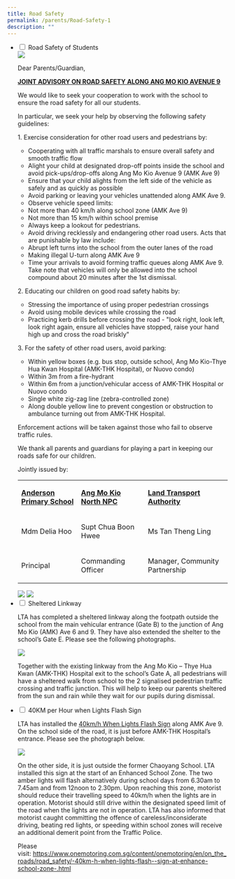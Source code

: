 ```yaml
---
title: Road Safety
permalink: /parents/Road-Safety-1
description: ""
---
```

<ul class="jekyllcodex_accordion">
  <li>
    <input type="checkbox" id="accordion1">
    <label for="accordion1">Road Safety of Students</label>
    <div>
<img src="/images/roadsafety.jpg">
<p>Dear Parents/Guardian,</p>
<p><strong><u>JOINT ADVISORY ON ROAD SAFETY ALONG ANG MO KIO AVENUE 9</u></strong></p>
<p>We would like to seek your cooperation to work with the school to ensure the road safety for all our students.&nbsp;</p>
<p>In particular, we seek your help by observing the following safety guidelines:</p>
<p>1. Exercise consideration for other road users and pedestrians by:</p>
<ul>
<li>Cooperating with all traffic marshals to ensure overall safety and smooth traffic flow</li>
<li>Alight your child at designated drop-off points inside the school and avoid pick-ups/drop-offs along Ang Mo Kio Avenue 9 (AMK Ave 9)</li>
<li>Ensure that your child alights from the left side of the vehicle as safely and as quickly as possible</li>
<li>Avoid parking or leaving your vehicles unattended along AMK Ave 9.&nbsp;</li>
<li>Observe vehicle speed limits:</li>
<li>Not more than 40 km/h along school zone (AMK Ave 9)</li>
<li>Not more than 15 km/h within school premise</li>
<li>Always keep a lookout for pedestrians.</li>
<li>Avoid driving recklessly and endangering other road users. Acts that are punishable by law include:&nbsp;</li>
<li>Abrupt left turns into the school from the outer lanes of the road&nbsp;</li>
<li>Making illegal U-turn along AMK Ave 9</li>
<li>Time your arrivals to avoid forming traffic queues along AMK Ave 9. Take note that vehicles will only be allowed into the school compound about 20 minutes after the 1st dismissal.</li>
</ul>
<p>2. Educating our children on good road safety habits by:</p>
<ul>
<li>Stressing the importance of using proper pedestrian crossings</li>
<li>Avoid using mobile devices while crossing the road</li>
<li>Practicing kerb drills before crossing the road - "look right, look left, look right again, ensure all vehicles have stopped, raise your hand high up and cross the road briskly"</li>
</ul>
<p>3. For the safety of other road users, avoid parking:</p>
<ul>
<li>Within yellow boxes (e.g. bus stop, outside school, Ang Mo Kio-Thye Hua Kwan Hospital (AMK-THK Hospital), or Nuovo condo)</li>
<li>Within 3m from a fire-hydrant</li>
<li>Within 6m from a junction/vehicular access of AMK-THK Hospital or Nuovo condo</li>
<li>Single white zig-zag line (zebra-controlled zone)</li>
<li>Along double yellow line to prevent congestion or obstruction to ambulance turning out from AMK-THK Hospital.</li>
</ul>
<p>Enforcement actions will be taken against those who fail to observe traffic rules.&nbsp;</p>
<p>We thank all parents and guardians for playing a part in keeping our roads safe for our children.</p>
<p>Jointly issued by:</p>
<table>
<tbody>
<tr>
<td width="168">
<p><strong><u>Anderson Primary School</u></strong></p>
</td>
<td width="176">
<p><strong><u>Ang Mo Kio North NPC</u></strong></p>
</td>
<td width="268">
<p><strong><u>Land Transport Authority</u></strong></p>
</td>
</tr>
<tr>
<td width="168">
<p>Mdm Delia Hoo</p>
</td>
<td width="176">
<p>Supt Chua Boon Hwee</p>
</td>
<td width="268">
<p>Ms Tan Theng Ling</p>
</td>
</tr>
<tr>
<td width="168">
<p>Principal</p>
</td>
<td width="176">
<p>Commanding Officer</p>
</td>
<td width="268">
<p>Manager, Community Partnership</p>
</td>
</tr>
</tbody>
</table>
<img src="/images/Road%20safety%20depends%20on%20me.png">
<img src="/images/3%20step%20kerb%20drill%202018.png">

<li>
<input type="checkbox" id="accordion2">
<label for="accordion2">Sheltered Linkway</label>
<div>
<p>LTA has completed a sheltered linkway along the footpath outside the school from the main vehicular entrance (Gate B) to the junction of Ang Mo Kio (AMK) Ave 6 and 9. They have also extended the shelter to the school&rsquo;s Gate E.&nbsp;Please see the following photographs.</p>
<img src="/images/Shelter%20and%20Gate%20E.jpg">
<p>Together with the existing linkway from the Ang Mo Kio – Thye Hua Kwan (AMK-THK) Hospital exit to the school’s Gate A, all pedestrians will have a sheltered walk from school to the 2 signalised pedestrian traffic crossing and traffic junction.  This will help to keep our parents sheltered from the sun and rain while they wait for our pupils during dismissal. </p>
<li>
<input type="checkbox" id="accordion3">
<label for="accordion3">40KM per Hour when Lights Flash Sign</label>
<div>
<p>LTA has installed the&nbsp;<a href="/files/LTA_40WLFSign.pdf" target="_blank" rel="noopener">40km/h When Lights Flash Sign</a>&nbsp;along AMK Ave 9. On the school side of the road, it is just before AMK-THK Hospital&rsquo;s entrance. Please see the photograph below.</p>
<img src="/images/40kmh.jpg">
<p>On the other side, it is just outside the former Chaoyang School. LTA installed this sign at the start of an Enhanced School Zone. The two amber lights will flash alternatively during school days from 6.30am to 7.45am and from 12noon to 2.30pm. Upon reaching this zone, motorist should reduce their travelling speed to 40km/h when the lights are in operation. Motorist should still drive within the designated speed limit of the road when the lights are not in operation. LTA has also informed that motorist caught committing the offence of careless/inconsiderate driving, beating red lights, or speeding within school zones will receive an additional demerit point from the Traffic Police.&nbsp;</p>
<p>Please visit:&nbsp;<a href="https://www.onemotoring.com.sg/content/onemotoring/en/on_the_roads/road_safety/-40km-h-when-lights-flash--sign-at-enhance-school-zone-.html" target="_blank" rel="noopener">https://www.onemotoring.com.sg/content/onemotoring/en/on_the_roads/road_safety/-40km-h-when-lights-flash--sign-at-enhance-school-zone-.html</a></p>
</div>
</li>